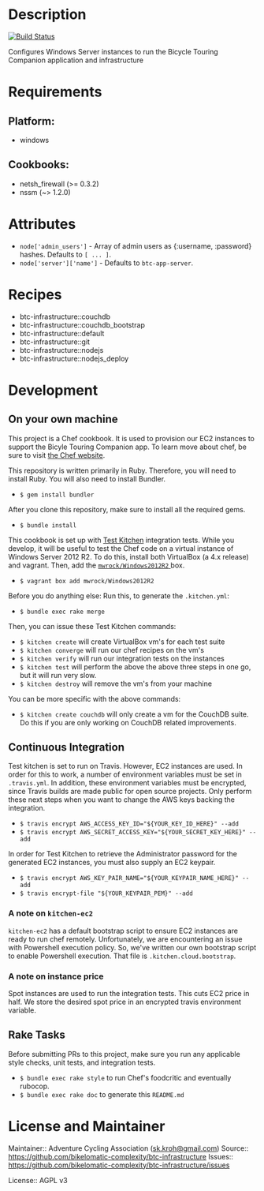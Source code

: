 # Description

[![Build Status](https://travis-ci.org/bikelomatic-complexity/btc-infrastructure.svg?branch=master)](https://travis-ci.org/bikelomatic-complexity/btc-infrastructure)

Configures Windows Server instances to run the Bicycle Touring Companion application and infrastructure

# Requirements

## Platform:

* windows

## Cookbooks:

* netsh_firewall (>= 0.3.2)
* nssm (~> 1.2.0)

# Attributes

* `node['admin_users']` - Array of admin users as {:username, :password} hashes. Defaults to `[ ... ]`.
* `node['server']['name']` -  Defaults to `btc-app-server`.

# Recipes

* btc-infrastructure::couchdb
* btc-infrastructure::couchdb_bootstrap
* btc-infrastructure::default
* btc-infrastructure::git
* btc-infrastructure::nodejs
* btc-infrastructure::nodejs_deploy

# Development
## On your own machine
This project is a Chef cookbook. It is used to provision our EC2 instances to support the Bicyle Touring Companion app. To learn
move about chef, be sure to visit [the Chef website](https://docs.chef.io/index.html).

This repository is written primarily in Ruby. Therefore, you will need to install Ruby. You will also need to install Bundler.

 - `$ gem install bundler`

After you clone this repository, make sure to install all the required gems.

 - `$ bundle install`

This cookbook is set up with [Test Kitchen](http://kitchen.ci) integration
tests. While you develop, it will be useful to test the Chef code on a virtual
instance of Windows Server 2012 R2. To do this, install both VirtualBox (a 4.x
release) and vagrant. Then, add the [`mwrock/Windows2012R2` ](https://atlas.hashicorp.com/mwrock/boxes/Windows2012R2) box.
 - `$ vagrant box add mwrock/Windows2012R2`

Before you do anything else: Run this, to generate the `.kitchen.yml`:
 - `$ bundle exec rake merge`

Then, you can issue these Test Kitchen commands:

 - `$ kitchen create` will create VirtualBox vm's for each test suite
 - `$ kitchen converge` will run our chef recipes on the vm's
 - `$ kitchen verify` will run our integration tests on the instances
 - `$ kitchen test` will perform the above the above three steps in one go, but it will run very slow.
 - `$ kitchen destroy` will remove the vm's from your machine

You can be more specific with the above commands:

 - `$ kitchen create couchdb` will only create a vm for the CouchDB suite. Do this if you are only working on CouchDB related improvements.

## Continuous Integration
Test kitchen is set to run on Travis. However, EC2 instances are used. In order
for this to work, a number of environment variables must be set in
`.travis.yml`. In addition, these environment variables must be encrypted,
since Travis builds are made public for open source projects. Only perform
these next steps when you want to change the AWS keys backing the integration.

 - `$ travis encrypt AWS_ACCESS_KEY_ID="${YOUR_KEY_ID_HERE}" --add`
 - `$ travis encrypt AWS_SECRET_ACCESS_KEY="${YOUR_SECRET_KEY_HERE}" --add`

In order for Test Kitchen to retrieve the Administrator password for the
generated EC2 instances, you must also supply an EC2 keypair.

 - `$ travis encrypt AWS_KEY_PAIR_NAME="${YOUR_KEYPAIR_NAME_HERE}" --add`
 - `$ travis encrypt-file "${YOUR_KEYPAIR_PEM}" --add`

### A note on `kitchen-ec2`
`kitchen-ec2` has a default bootstrap script to ensure EC2 instances are
ready to run chef remotely. Unfortunately, we are encountering an issue with
Powershell execution policy. So, we've written our own bootstrap script to
enable Powershell execution. That file is `.kitchen.cloud.bootstrap`.

### A note on instance price
Spot instances are used to run the integration tests. This cuts EC2 price in
half. We store the desired spot price in an encrypted travis environment
variable.

## Rake Tasks
Before submitting PRs to this project, make sure you run any applicable style
checks, unit tests, and integration tests.

 - `$ bundle exec rake style` to run Chef's foodcritic and eventually rubocop.
 - `$ bundle exec rake doc` to generate this `README.md`


# License and Maintainer

Maintainer:: Adventure Cycling Association (<sk.kroh@gmail.com>)
Source:: https://github.com/bikelomatic-complexity/btc-infrastructure
Issues:: https://github.com/bikelomatic-complexity/btc-infrastructure/issues

License:: AGPL v3
